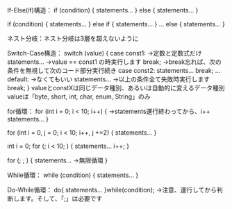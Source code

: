 If-Else(if)構造：
if (condition) {
	statements...
}
else {
	statements...
}

if (condition) {
	statements...
}
else if {
	statements...
}
...
else {
	statements...
}

ネスト分岐：ネスト分岐は3層を超えないように

Switch-Case構造：
switch (value) {
	case const1:		->定数と定数式だけ
		statements...	->value == const1 の時実行します
		break;				->break忘れば、次の条件を無視して次のコード部分実行続き
	case const2:
		statements...
		break;
	...
	default:				->なくてもいい
		statements...	->以上の条件全て失敗時実行します
		break;
}
valueとconstXは同じデータ種別、あるいは自動的に変えるデータ種別
valueは「byte, short, int, char, enum, String」のみ

for循環：
for (int i = 0; i < 10; i++) {	->statements運行終わってから、i++
	statements...
}

for (int i = 0, j = 0; i < 10; i++, j +=2) {
	statements...
}

int i = 0;
for (; i < 10; ) {
	statements...
	i++;
}

for (; ; ) {
	statements...	->無限循環
}

While循環：
while (condition) {
	statements...
}

Do-While循環：
do{
	statements...
}while(condition); ->注意、運行してから判断します。そして、「;」は必要です